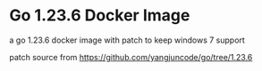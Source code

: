 # Go 1.23.6 Docker Image

a go 1.23.6 docker image with patch to keep windows 7 support

patch source from <https://github.com/yangjuncode/go/tree/1.23.6>
